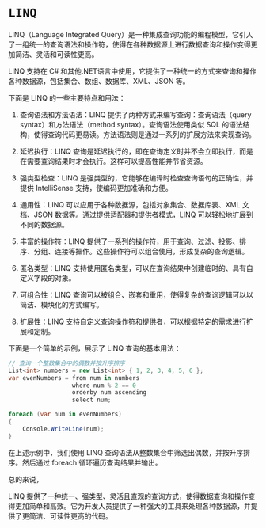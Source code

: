 # `LINQ`

LINQ（Language Integrated Query）是一种集成查询功能的编程模型，它引入了一组统一的查询语法和操作符，使得在各种数据源上进行数据查询和操作变得更加简洁、灵活和可读性更高。

LINQ 支持在 C# 和其他.NET语言中使用，它提供了一种统一的方式来查询和操作各种数据源，包括集合、数组、数据库、XML、JSON 等。

下面是 LINQ 的一些主要特点和用法：

1. 查询语法和方法语法：LINQ 提供了两种方式来编写查询：查询语法（query syntax）和方法语法（method syntax）。查询语法使用类似 SQL 的语法结构，使得查询代码更易读。方法语法则是通过一系列的扩展方法来实现查询。

2. 延迟执行：LINQ 查询是延迟执行的，即在查询定义时并不会立即执行，而是在需要查询结果时才会执行。这样可以提高性能并节省资源。

3. 强类型检查：LINQ 是强类型的，它能够在编译时检查查询语句的正确性，并提供 IntelliSense 支持，使编码更加准确和方便。

4. 通用性：LINQ 可以应用于各种数据源，包括对象集合、数据库表、XML 文档、JSON 数据等。通过提供适配器和提供者模式，LINQ 可以轻松地扩展到不同的数据源。

5. 丰富的操作符：LINQ 提供了一系列的操作符，用于查询、过滤、投影、排序、分组、连接等操作。这些操作符可以组合使用，形成复杂的查询逻辑。

6. 匿名类型：LINQ 支持使用匿名类型，可以在查询结果中创建临时的、具有自定义字段的对象。

7. 可组合性：LINQ 查询可以被组合、嵌套和重用，使得复杂的查询逻辑可以以简洁、模块化的方式编写。

8. 扩展性：LINQ 支持自定义查询操作符和提供者，可以根据特定的需求进行扩展和定制。

下面是一个简单的示例，展示了 LINQ 查询的基本用法：

```csharp
// 查询一个整数集合中的偶数并按升序排序
List<int> numbers = new List<int> { 1, 2, 3, 4, 5, 6 };
var evenNumbers = from num in numbers
                  where num % 2 == 0
                  orderby num ascending
                  select num;

foreach (var num in evenNumbers)
{
    Console.WriteLine(num);
}
```

在上述示例中，我们使用 LINQ 查询语法从整数集合中筛选出偶数，并按升序排序。然后通过 foreach 循环遍历查询结果并输出。

总的来说，

LINQ 提供了一种统一、强类型、灵活且直观的查询方式，使得数据查询和操作变得更加简单和高效。它为开发人员提供了一种强大的工具来处理各种数据源，并提供了更简洁、可读性更高的代码。